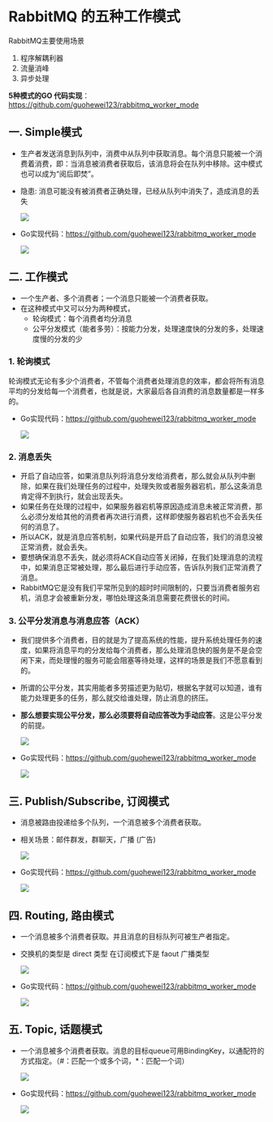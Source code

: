 # RabbitMQ 的五种工作模式
RabbitMQ主要使用场景
1. 程序解耦利器
2. 流量消峰
3. 异步处理

**5种模式的GO 代码实现**： https://github.com/guohewei123/rabbitmq_worker_mode

## 一. Simple模式

- 生产者发送消息到队列中，消费中从队列中获取消息。每个消息只能被一个消费着消费，即：当消息被消费者获取后，该消息将会在队列中移除。这中模式也可以成为“阅后即焚”。
- 隐患: 消息可能没有被消费者正确处理，已经从队列中消失了，造成消息的丢失

    ![](.READMD_images/6fd1a73d.png)

- Go实现代码：https://github.com/guohewei123/rabbitmq_worker_mode
  
  ![](.READMD_images/d1a62791.png)

## 二. 工作模式

- 一个生产者、多个消费者；一个消息只能被一个消费者获取。
- 在这种模式中又可以分为两种模式，
  - 轮询模式：每个消费者均分消息
  - 公平分发模式（能者多劳）：按能力分发，处理速度快的分发的多，处理速度慢的分发的少

  

### 1. 轮询模式

轮询模式无论有多少个消费者，不管每个消费者处理消息的效率，都会将所有消息平均的分发给每一个消费者，也就是说，大家最后各自消费的消息数量都是一样多的。

- Go实现代码：https://github.com/guohewei123/rabbitmq_worker_mode

  ![](.READMD_images/b1688bf4.png)

### 2. 消息丢失
- 开启了自动应答，如果消息队列将消息分发给消费者，那么就会从队列中删除，如果在我们处理任务的过程中，处理失败或者服务器宕机，那么这条消息肯定得不到执行，就会出现丢失。
- 如果任务在处理的过程中，如果服务器宕机等原因造成消息未被正常消费，那么必须分发给其他的消费者再次进行消费，这样即使服务器宕机也不会丢失任何的消息了。
- 所以ACK，就是消息应答机制，如果代码是开启了自动应答，我们的消息没被正常消费，就会丢失。
- 要想确保消息不丢失，就必须将ACK自动应答关闭掉，在我们处理消息的流程中，如果消息正常被处理，那么最后进行手动应答，告诉队列我们正常消费了消息。
- RabbitMQ它是没有我们平常所见到的超时时间限制的，只要当消费者服务宕机，消息才会被重新分发，哪怕处理这条消息需要花费很长的时间。

### 3. 公平分发消息与消息应答（ACK）
- 我们提供多个消费者，目的就是为了提高系统的性能，提升系统处理任务的速度，如果将消息平均的分发给每个消费者，那么处理消息快的服务是不是会空闲下来，而处理慢的服务可能会阻塞等待处理，这样的场景是我们不愿意看到的。
- 所谓的公平分发，其实用能者多劳描述更为贴切，根据名字就可以知道，谁有能力处理更多的任务，那么就交给谁处理，防止消息的挤压。
- **那么想要实现公平分发，那么必须要将自动应答改为手动应答**。这是公平分发的前提。

  ![](.READMD_images/c1789560.png)

- Go实现代码：https://github.com/guohewei123/rabbitmq_worker_mode

  ![](.READMD_images/80f401cb.png)

## 三. Publish/Subscribe,  订阅模式

- 消息被路由投递给多个队列，一个消息被多个消费者获取。
- 相关场景：邮件群发，群聊天，广播 (广告)

  ![](.READMD_images/e78498b5.png)

- Go实现代码：https://github.com/guohewei123/rabbitmq_worker_mode

  ![](.READMD_images/2ad21b9a.png)

## 四. Routing, 路由模式

- 一个消息被多个消费者获取。并且消息的目标队列可被生产者指定。
- 交换机的类型是 direct 类型 在订阅模式下是 faout 广播类型

  ![](.READMD_images/a30a2eae.png)
- Go实现代码：https://github.com/guohewei123/rabbitmq_worker_mode

  ![](.READMD_images/672045ed.png)

## 五. Topic, 话题模式

- 一个消息被多个消费者获取。消息的目标queue可用BindingKey，以通配符的方式指定。（#：匹配一个或多个词，*：匹配一个词）

  ![](.READMD_images/e7c08a9f.png)

- Go实现代码：https://github.com/guohewei123/rabbitmq_worker_mode

  ![](.READMD_images/ee323d61.png)
